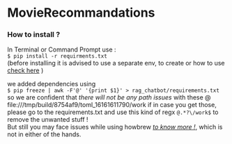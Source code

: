# MovieRecommandations



### How to install ?

In Terminal or Command Prompt use :<br>`$ pip install -r requirments.txt` <br>
(before installing it is advised to use a separate env, to create or how to use [check here](https://conda.io/projects/conda/en/latest/user-guide/getting-started.html) )

we added dependencies using  <br>`$ pip freeze | awk -F'@' '{print $1}' > rag_chatbot/requirements.txt` <br>so we are confident that _there will not be any path issues_ with these @ file:///tmp/build/8754af9/toml_16161611790/work if in case you get those, please go to the requirements.txt and use this kind of regx `@.*?\/work$` to remove the unwanted stuff ! 
<br>
But still you may face issues while using howbrew _[to know more !](https://github.com/Homebrew/homebrew-core/issues/76621)_, which is not in either of the hands.
